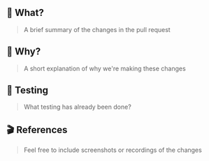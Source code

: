 ## 📖 What?

> A brief summary of the changes in the pull request

## 🤔 Why?

> A short explanation of why we're making these changes

## 🤖 Testing

> What testing has already been done?

## 🎬 References

> Feel free to include screenshots or recordings of the changes

